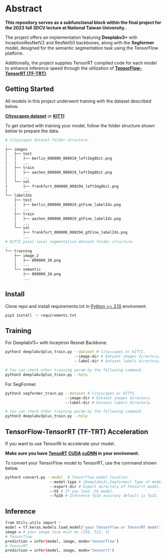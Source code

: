 # Abstract
**This repository serves as a subfunctional block within the final project for the 2023 fall 3DCV lecture at National Taiwan University.**.

The project offers an implementation featuring **Deeplabv3+** with InceptionResNetV2 and ResNet50 backbones, along with the **Segformer** model, designed for the semantic segmentation task using the TensorFlow platform.


Additionally, the project supplies TensorRT compiled code for each model to enhance inference speed through the utilization of [**TensorFlow-TensorRT (TF-TRT)**](https://docs.nvidia.com/deeplearning/frameworks/tf-trt-user-guide/index.html).

## Getting Started
All models in this project underwent training with the dataset described below.

[**Cityscapes dataset**](https://www.cityscapes-dataset.com/)
or [**KITTI**](https://www.cvlibs.net/datasets/kitti/eval_semseg.php?benchmark=semantics2015)

To get started with training your model, follow the folder structure shown below to prepare the data.
```bash
# Cityscapes dataset folder structure.
.
├── images
│   ├── test
│   │   ├── berlin_000000_000019_leftImg8bit.png
│   │   ...
│   ├── train
│   │   ├── aachen_000000_000019_leftImg8bit.png
│   │   ...
│   └── val
|       ├── frankfurt_000000_000294_leftImg8bit.png
|       ...
└── labelIds
    ├── test
    │   ├── berlin_000000_000019_gtFine_labelIds.png
    │   ...
    ├── train
    │   ├── aachen_000000_000019_gtFine_labelIds.png
    │   ...
    └── val
        ├── frankfurt_000000_000294_gtFine_labelIds.png
        ...
# KITTI pixel-level segmentation dataset folder structure.
.
└── training
    ├── image_2 
    │   ├── 000000_10.png
    |   ...
    └── semantic
        ├── 000000_10.png
        ...
```

## Install

Clone repo and install requirements.txt in 
[Python >= 3.10](https://www.python.org/) 
enviroment.

```bash
pip3 install -r requirements.txt
```

## Training
For DeeplabV3+ with Inceptron Resnet Backbone.
```bash
python3 deeplabv3plus_train.py --dataset # Cityscapes or KITTI.
                               --image-dir # Dataset images directory.
                               --label-dir # Dataset labels directory.

# You can check other training param by the following command.
python3 deeplabv3plus_train.py --help
```
For SegFormer. 
```bash
python3 segformer_train.py --dataset # Cityscapes or KITTI.
                           --image-dir # Dataset images directory.
                           --label-dir # Dataset labels directory.

# You can check other training param by the following command.
python3 deeplabv3plus_train.py --help
```


## TensorFlow-TensorRT (TF-TRT) Acceleration

If you want to use TensorRt to accelerate your model.

**Make sure you have [**TensoRT**](https://docs.nvidia.com/deeplearning/tensorrt/install-guide/index.html)
[**CUDA**](https://docs.nvidia.com/cuda/cuda-quick-start-guide/index.html)
[**cuDNN**](https://docs.nvidia.com/deeplearning/cudnn/install-guide/index.html) in your enviroment.**

To convert your TensorFlow model to TensorRT, use the command shown below.
```bash
python3 convert.py --model  # Tensorflow model location.
                    --model-type # {Deeplabv3+,Segformer} Type of model will convert to Tensorrt. Deeplabv3+ or Segformer
                    --export-dir # Export directory of Tensorrt model.
                    --h5 # If you load .h5 model.
                    --fp16 # Inference fp16 accuracy default is fp32.
```
## Inference
```bash
from Utils.utils import *
model = tf.keras.models.load_model('your TensorFlow or TensorRT model')
image = # your image size must be (256, 512, 3)
# Tensorflow
prediction = infer(model, image, mode='tensorflow')
# TensorRT
prediction = infer(model, image, mode='tensorrt')
```